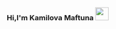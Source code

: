 ### Hi,I'm Kamilova Maftuna <img src="https://media1.giphy.com/media/v1.Y2lkPTc5MGI3NjExenN5dWRnc3Z6eWgyem9rNmQ1MXV6dGZjYzVuZ3JnY2d5YmdnbTd4cSZlcD12MV9pbnRlcm5hbF9naWZfYnlfaWQmY3Q9dHM/EmOl3l6yt1qO0FWxBB/giphy.gif"  width="30px" >
